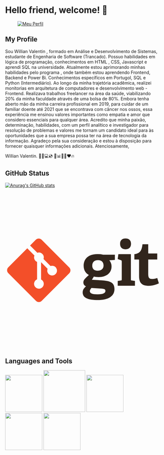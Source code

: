 # Hello friend, welcome! 👋
<div>
<figure height="250" widht="250" class="snip1325 hover"><a href="#"><img src="https://avatars.githubusercontent.com/u/142448070?v=4" alt="Meu Perfil"/></a></figure>
</div>

## My Profile
<p> Sou Willian Valentin , formado em Análise e Desenvolvimento de Sistemas, estudante de Engenharia de Software (Trancado). Possuo habilidades em lógica de programação, conhecimentos em HTML , CSS, Javascript e aprendi SQL na universidade. Atualmente estou aprimorando minhas habilidades pelo programa <FordEnter>, onde também estou aprendendo Frontend, Backend e Power Bi. Conhecimentos específicos em Portugol, SQL e Python (Intermediário).
 Ao longo da minha trajetória acadêmica, realizei monitorias em arquitetura de computadores e desenvolvimento web - Frontend. Realizava trabalhos freelancer na área da saúde, viabilizando 20% da minha faculdade através de uma bolsa de 80%.
 Embora tenha aberto mão da minha carreira profissional em 2019, para cuidar de um familiar doente até 2021 que se encontrava com câncer nos ossos, essa experiência me ensinou valores importantes como empatia e amor que considero essenciais para qualquer área.
 Acredito que minha paixão, determinação, habilidades, com um perfil analítico e investigador para resolução de problemas e valores me tornam um candidato ideal para às oportunidades que a sua empresa possa ter na área de tecnologia da informação.
 Agradeço pela sua consideração e estou à disposição para fornecer quaisquer informações adicionais.
 Atenciosamente,

Willian Valentin. 👨🏻💻💿 💾📊🤖🤓❤️🔥</p>

## GitHub Status
[![Anurag's GitHub stats](https://github-readme-stats.vercel.app/api?username=WillTechWork)](https://github.com/WillTechWork/github-readme-stats)

<svg viewBox="0 0 128 128">
<path fill="#31251C" d="M76.397 55.676c-2.737 0-4.775 1.344-4.775 4.579 0 2.437 1.343 4.129 4.628 4.129 2.784 0 4.676-1.641 4.676-4.23 0-2.934-1.693-4.478-4.529-4.478zm-5.471 22.84c-.648.795-1.294 1.64-1.294 2.637 0 1.989 2.536 2.587 6.021 2.587 2.885 0 6.816-.202 6.816-2.885 0-1.595-1.892-1.693-4.281-1.843l-7.262-.496zm14.725-22.69c.895 1.145 1.842 2.737 1.842 5.026 0 5.522-4.329 8.756-10.597 8.756-1.594 0-3.037-.198-3.932-.447l-1.642 2.637 4.875.297c8.608.549 13.682.798 13.682 7.413 0 5.723-5.024 8.955-13.682 8.955-9.006 0-12.438-2.289-12.438-6.218 0-2.24.996-3.431 2.737-5.076-1.643-.694-2.189-1.937-2.189-3.281 0-1.095.547-2.09 1.443-3.036.896-.944 1.891-1.891 3.084-2.985-2.438-1.194-4.278-3.781-4.278-7.464 0-5.721 3.781-9.65 11.393-9.65 2.14 0 3.435.197 4.578.498h9.703v4.228l-4.579.347zm13.332-9.04c-2.837 0-4.479-1.643-4.479-4.48 0-2.833 1.642-4.377 4.479-4.377 2.886 0 4.527 1.543 4.527 4.377.001 2.837-1.641 4.48-4.527 4.48zm-6.42 29.9v-3.929l2.539-.348c.696-.1.795-.249.795-.997V56.785c0-.546-.148-.896-.647-1.044l-2.687-.946.547-4.028h10.301v20.646c0 .798.048.896.796.997l2.538.348v3.929H92.563v-.001zm33.857-1.93c-2.141 1.043-5.274 1.99-8.112 1.99-5.92 0-8.158-2.386-8.158-8.011V55.7c0-.297 0-.497-.399-.497h-3.482v-4.428c4.38-.499 6.12-2.688 6.667-8.111h4.728v7.067c0 .347 0 .498.398.498h7.015v4.975h-7.413v11.89c0 2.935.697 4.079 3.383 4.079 1.395 0 2.836-.347 4.03-.795l1.343 4.378z"></path><path fill="#F34F29" d="M52.7 61.7L29.951 38.952a3.355 3.355 0 00-4.744 0l-4.724 4.724 5.991 5.992a3.983 3.983 0 014.1.956 3.988 3.988 0 01.947 4.125l5.775 5.775a3.988 3.988 0 014.125 6.593 3.992 3.992 0 01-6.516-4.342l-5.386-5.386-.001 14.174a3.992 3.992 0 011.056 6.401 3.993 3.993 0 11-4.339-6.518V57.141a3.99 3.99 0 01-2.167-5.236l-5.906-5.908L2.563 61.595a3.356 3.356 0 000 4.747L25.312 89.09a3.357 3.357 0 004.746 0L52.7 66.446a3.355 3.355 0 000-4.746z"></path><path fill="none" d="M1.58 37.928h124.84v52.143H1.58z"></path></svg>

## Languages and Tools
<div>         
<img height="120" widht="120" src="https://cdn.jsdelivr.net/gh/devicons/devicon/icons/vscode/vscode-original-wordmark.svg"/>            
<img height="135" widht="135" src="https://cdn.jsdelivr.net/gh/devicons/devicon/icons/git/git-original-wordmark.svg"/>          
<img height="120" widht="120" src="https://cdn.jsdelivr.net/gh/devicons/devicon/icons/html5/html5-original.svg"/>
<img height="120" widht="120" src="https://cdn.jsdelivr.net/gh/devicons/devicon/icons/css3/css3-original.svg"/>
<img height="120" widht="120" src="https://cdn.jsdelivr.net/gh/devicons/devicon/icons/javascript/javascript-original.svg" />
          
</div>          
                  
<!--
**WillTechWork/WillTechWork** is a ✨ _special_ ✨ repository because its `README.md` (this file) appears on your GitHub profile.

Here are some ideas to get you started:

- 🔭 I’m currently working on ...
- 🌱 I’m currently learning ...
- 👯 I’m looking to collaborate on ...
- 🤔 I’m looking for help with ...
- 💬 Ask me about ...
- 📫 How to reach me: ...
- 😄 Pronouns: ...
- ⚡ Fun fact: ...
-->
